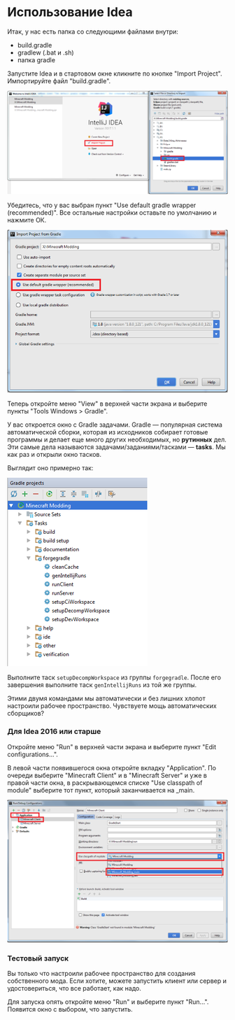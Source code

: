 # Использование Idea

Итак, у нас есть папка со следующими файлами внутри:

* build.gradle
* gradlew (.bat и .sh)
* папка gradle

Запустите Idea и в стартовом окне кликните по кнопке "Import Project". Импортируйте файл "build.gradle".

![Демонстрация импорта](images/importing.png)

Убедитесь, что у вас выбран пункт "Use default gradle wrapper (recommended)". Все остальные настройки оставьте
по умолчанию и нажмите ОК.

![Демонстрация настроек импорта](images/import_settings.png)

Теперь откройте меню "View" в верхней части экрана и выберите пункты "Tools Windows > Gradle".

У вас откроется окно с Gradle задачами. Gradle — популярная система автоматической сборки, которая из исходников
собирает готовые программы и делает еще много других необходимых, но **рутинных** дел. Эти самые дела называются
задачами/заданиями/тасками — **tasks**. Мы как раз и открыли окно тасков.

Выглядит оно примерно так:

![Демнострация Gradle тасков](images/gradle_tasks.png)

Выполните таск `setupDecompWorkspace` из группы `forgegradle`. После его завершения выполните таск `genIntellijRuns` из
той же группы.

Этими двумя командами мы автоматически и без лишних хлопот настроили рабочее пространство. Чувствуете мощь автоматических
сборщиков?

### Для Idea 2016 или старше

Откройте меню "Run" в верхней части экрана и выберите пункт "Edit configurations...".

В левой части появившегося окна откройте вкладку "Application". По очереди выберите "Minecraft Client" и в "Minecraft Server"
и уже в правой части окна, в раскрывающемся списке "Use classpath of module" выберите тот пункт, который заканчивается на _main.

![Демонстрация настройки конфигураций запуска](images/run_config.png)

### Тестовый запуск

Вы только что настроили рабочее пространство для создания собственного мода. Если хотите, можете запустить
клиент или сервер и удостовериться, что все работает, как надо.

Для запуска опять откройте меню "Run" и выберите пункт "Run...". Появится окно с выбором, что запустить.
